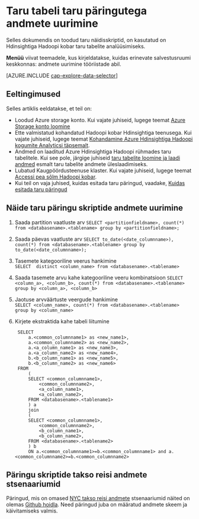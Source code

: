 <properties
    pageTitle="Taru tabeli taru päringutega andmete uurimine | Microsoft Azure'i"
    description="Taru tabelite taru päringute kasutamine andmete uurimine."
    services="machine-learning"
    documentationCenter=""
    authors="bradsev"
    manager="jhubbard"
    editor="cgronlun"  />

<tags
    ms.service="machine-learning"
    ms.workload="data-services"
    ms.tgt_pltfrm="na"
    ms.devlang="na"
    ms.topic="article"
    ms.date="09/13/2016"
    ms.author="bradsev" />

# <a name="explore-data-in-hive-tables-with-hive-queries"></a>Taru tabeli taru päringutega andmete uurimine

Selles dokumendis on toodud taru näidisskriptid, on kasutatud on Hdinsightiga Hadoopi kobar taru tabelite analüüsimiseks.

**Menüü** viivat teemadele, kus kirjeldatakse, kuidas erinevate salvestusruumi keskkonnas: andmete uurimine tööriistade abil.

[AZURE.INCLUDE [cap-explore-data-selector](../../includes/cap-explore-data-selector.md)]

## <a name="prerequisites"></a>Eeltingimused
Selles artiklis eeldatakse, et teil on:

* Loodud Azure storage konto. Kui vajate juhiseid, lugege teemat [Azure Storage konto loomine](../storage/storage-create-storage-account.md#create-a-storage-account)
* Ette valmistatud kohandatud Hadoopi kobar Hdinsightiga teenusega. Kui vajate juhiseid, lugege teemat [Kohandamine Azure Hdinsightiga Hadoopi kogumite Analyticsi täpsemalt](machine-learning-data-science-customize-hadoop-cluster.md).
* Andmed on laaditud Azure Hdinsightiga Hadoopi rühmades taru tabelitele. Kui see pole, järgige juhiseid [taru tabelite loomine ja laadi andmed](machine-learning-data-science-move-hive-tables.md) esmalt taru tabelite andmete üleslaadimiseks.
* Lubatud Kaugpöördusteenuse klaster. Kui vajate juhiseid, lugege teemat [Accessi pea sõlm Hadoopi kobar](machine-learning-data-science-customize-hadoop-cluster.md#headnode).
* Kui teil on vaja juhised, kuidas esitada taru päringud, vaadake, [Kuidas esitada taru päringud](machine-learning-data-science-move-hive-tables.md#submit)

## <a name="example-hive-query-scripts-for-data-exploration"></a>Näide taru päringu skriptide andmete uurimine

1. Saada partition vaatluste arv `SELECT <partitionfieldname>, count(*) from <databasename>.<tablename> group by <partitionfieldname>;`

2. Saada päevas vaatluste arv `SELECT to_date(<date_columnname>), count(*) from <databasename>.<tablename> group by to_date(<date_columnname>);`

3. Tasemete kategooriline veerus hankimine  
    `SELECT  distinct <column_name> from <databasename>.<tablename>`

4. Saada tasemete arvu kahe kategooriline veeru kombinatsioon `SELECT <column_a>, <column_b>, count(*) from <databasename>.<tablename> group by <column_a>, <column_b>`

5. Jaotuse arvväärtuste veergude hankimine  
    `SELECT <column_name>, count(*) from <databasename>.<tablename> group by <column_name>`

6. Kirjete ekstraktida kahe tabeli liitumine

        SELECT
            a.<common_columnname1> as <new_name1>,
            a.<common_columnname2> as <new_name2>,
            a.<a_column_name1> as <new_name3>,
            a.<a_column_name2> as <new_name4>,
            b.<b_column_name1> as <new_name5>,
            b.<b_column_name2> as <new_name6>
        FROM
            (
            SELECT <common_columnname1>,
                <common_columnname2>,
                <a_column_name1>,
                <a_column_name2>,
            FROM <databasename>.<tablename1>
            ) a
            join
            (
            SELECT <common_columnname1>,
                <common_columnname2>,
                <b_column_name1>,
                <b_column_name2>,
            FROM <databasename>.<tablename2>
            ) b
            ON a.<common_columnname1>=b.<common_columnname1> and a.<common_columnname2>=b.<common_columnname2>

## <a name="additional-query-scripts-for-taxi-trip-data-scenarios"></a>Päringu skriptide takso reisi andmete stsenaariumid

Päringud, mis on omased [NYC takso reisi andmete](http://chriswhong.com/open-data/foil_nyc_taxi/) stsenaariumid näited on olemas [Github hoidla](https://github.com/Azure/Azure-MachineLearning-DataScience/tree/master/Misc/DataScienceProcess/DataScienceScripts). Need päringud juba on määratud andmete skeem ja käivitamiseks valmis.
